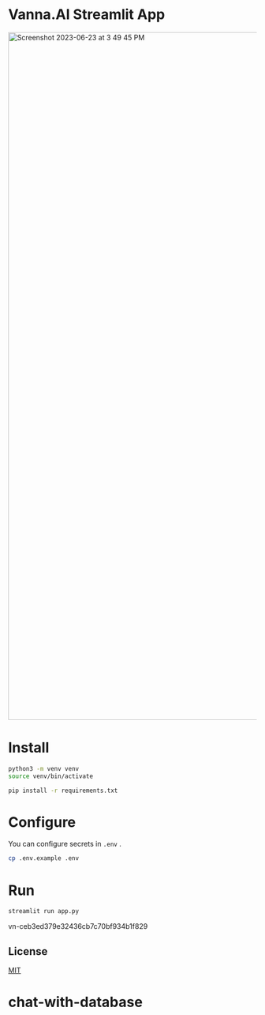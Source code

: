 # Vanna.AI Streamlit App
<img width="1392" alt="Screenshot 2023-06-23 at 3 49 45 PM" src="./assets/vanna_demo.gif">

# Install

```bash
python3 -m venv venv
source venv/bin/activate

pip install -r requirements.txt
```

# Configure

You can configure secrets in `.env` .

```bash
cp .env.example .env
```

# Run

```bash
streamlit run app.py
```
vn-ceb3ed379e32436cb7c70bf934b1f829

## License
[MIT](https://choosealicense.com/licenses/mit/)
# chat-with-database
